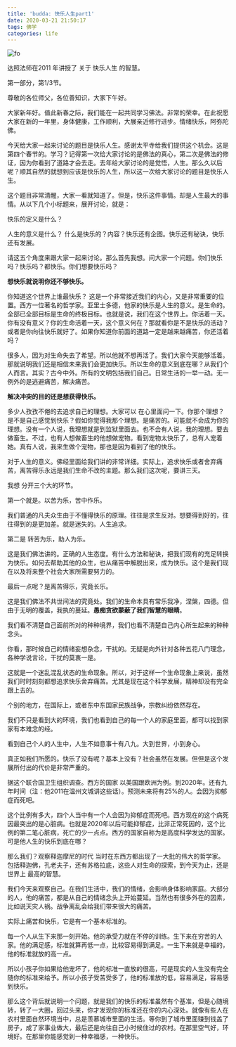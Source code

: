 ```yaml
---
title: 'budda: 快乐人生part1'
date: 2020-03-21 21:50:17
tags: 佛学
categories: life
---
```


![fo](https://gateway.pinata.cloud/ipfs/QmQzimhtuSuUXoArbvi6LUkQpBzeUpeTvpYTDM3SvyFERP "大佛")

达照法师在2011 年讲授了 关于 快乐人生 的智慧。

第一部分，第1/3节。

<!--more-->

尊敬的各位师父，各位善知识，大家下午好。

大家新年好。值此新春之际，我们能在一起共同学习佛法。非常的荣幸。在此祝愿大家在新的一年里，身体健康，工作顺利，大展亲近修行进步。情绪快乐，阿弥陀佛。

今天给大家一起来讨论的题目是快乐人生。感谢太平寺给我们提供这个机会。这是第四个春节的。学习？记得第一次给大家讨论的是佛法的真心，第二次是佛法的修证，因为你看到了道路才会去走。去年给大家讨论的是觉悟，人生。那么久以后呢？顺其自然的就想到应该是快乐的人生，所以这一次给大家讨论的题目是快乐人生。

这个题目非常清醒，大家一看就知道了。但是，快乐这件事情。却是人生最大的事情。从以下几个小标题来，展开讨论，就是：

快乐的定义是什么？

人生的意义是什么？
什么是快乐的？内容？快乐还有企图。快乐还有秘诀，快乐还有发展。

请这五个角度来跟大家一起来讨论。那么首先我想。问大家一个问题。你们快乐吗？快乐吗？都快乐。你们想要快乐吗？

**想快乐就说明你还不够快乐。**

你知道这个世界上谁最快乐？
这是一个非常接近我们的内心，又是非常重要的位置。西方一位著名的哲学家。亚里士多德，他家的快乐是人生的意义。是生命的。全部已全部目标是生命的终极目标。也就是说，我们在这个世界上。你活着一天。你有没有意义？你的生命活着一天，这个意义何在？那就看你是不是快乐的活动？或者是你向往快乐就好了。如果你知道你前面的道路一定是越来越痛苦，你还活着吗？

很多人，因为对生命失去了希望。所以他就不想再活了。我们大家今天能够活着。那就说明我们还是相信未来我们会更加快乐。所以生命的意义到底在哪？从我们个人而言。其实？古今中外。所有的文明包括我们自己。日常生活的一举一动。无一例外的是逃避痛苦，解决痛苦。

**解决冲突的目的还是想获得快乐。**

多少人孜孜不倦的去追求自己的理想。大家可以 在心里面问一下。你那个理想？是不是自己感觉到快乐？假如你觉得我那个理想。是痛苦的。可能就不会成为你的理想。没有一个人说，我理想就是到监狱里面去。也不会有人说，我的理想。要去做畜生。不过，也有人想做畜生的他想做宠物。看到宠物太快乐了，总有人宠着她。真有人说，我来生做个宠物，那也是因为看到了他的快乐。


对于人生的意义。佛经里面给我们讲的非常详细。实际上，追求快乐或者舍弃痛苦，离苦得乐永远是我们生命不改的主题。那么我们这次呢，要讲三天。

我想 分开三个大的环节。

第一个就是。以苦为乐，苦中作乐。

我们普通的凡夫众生由于不懂得快乐的原理。往往是求生反对。想要得到好的，往往得到的是更加差。就是迷失的。人生追求。

第二是 转苦为乐，助人为乐。

这是我们佛法讲的。正确的人生态度。有什么方法和秘诀，把我们现有的充足转换为快乐。如何去帮助其他的众生，也从痛苦中解脱出来，成为快乐。这个是我们现在以及将来整个社会大家所需要努力的。

最后一点呢？是离苦得乐，究竟长乐。

这是我们佛法不共世间法的究竟处。我们的生命本具有常乐我净，涅槃，四德。但由于无明的覆盖，我执的蔓延。**愚痴贪欲蒙蔽了我们智慧的眼睛**。

我们看不清楚自己面前所对的种种境界，我们也看不清楚自己内心所生起来的种种念头。

你看，那时候自己的情绪妄想杂念，干扰的。无疑是向外针对各种五花八门理念，各种学说言论，干扰的莫衷一是。

这就是一个迷乱混乱状态的生命现象。所以，对于这样一个生命现象上来说，虽然我们时时刻刻都想追求快乐舍弃痛苦。尤其是现在这个科学发展，精神却没有完全跟上去的。

个别的地方，在国际上，或者东中东国家民族战争，宗教纠纷依然存在。

我们不只是看到大的环境，我们也看到自己的每一个人的家庭里面，都可以找到家家有本难念的经。

看到自己个人的人生中，人生不如意事十有八九。大到世界，小到身心。

真正如我们所愿的。快乐了没有呢？基本上没有？社会虽然在发展。但但是这个发展所付出的代价是非常严重的。

据这个联合国卫生组织调查。西方的国家 以美国跟欧洲为例。到2020年。还有九年时间（注：他2011在温州文城讲这些话）。预测未来将有25%的人。会因为抑郁症而死吧。

这个比例有多大，四个人当中有一个人会因为抑郁症而死吧。西方现在的这个病死因最突出的是心脏病。也就是2020年以后可能抑郁症，比非正常死因的，这个比例的第二笔心脏病，死亡的少一点点。西方的国家自称为是高度科学发达的国家。可是他人生的快乐到底在哪？

那么我们？观察释迦摩尼的时代 当时在东西方都出现了一大批的伟大的哲学家。包括释迦佛，孔老夫子，还有苏格拉底，这些人对生命的探索，到今天为止，还是世界上 最高的智慧。

我们今天来观察自己。在我们生活中，我们的情绪，会影响身体影响家庭。大部分的人，他的痛苦，都是从自己的情绪念头上开始蔓延。当然也有很多外在的因素，比如说天灾人祸。战争离乱会给我们带来很大的痛苦。

实际上痛苦和快乐，它是有一个基本标准的。

每一个人从生下来那一刻开始。他的承受力就在不停的训练。生下来在穷苦的人家。他的满足感，标准就算再低一点，比较容易得到满足。一生下来就是幸福的，他的标准就放的高一点。

所以小孩子你如果给他宠坏了，他的标准一直放的很高，可是现实的人生没有完全随你的标准来给予。所以小孩子受苦受多了，他的标准放的低，容易满足，容易感到快乐。

那么这个背后就说明一个问题，就是我们的快乐的标准虽然有个基准，但是心随境转，转了一大圈，回过头来，你才发现你的标准还在你的内心深处。就像有些人在农村里面自然环境当中，总是羡慕城市里面的生活。等你到了城市里面赚到钱盖了房子，成了家事业做大，最后还是向往自己小时候住过的农村。在那里空气好，环境好。在那里你能感觉到一种幸福感，一种快乐。


